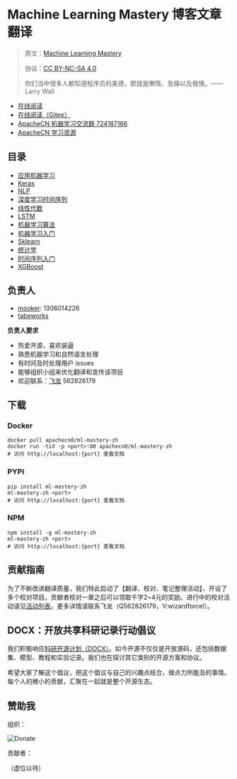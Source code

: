 # Machine Learning Mastery 博客文章翻译

> 原文：[Machine Learning Mastery](https://machinelearningmastery.com/)
>
> 协议：[CC BY-NC-SA 4.0](http://creativecommons.org/licenses/by-nc-sa/4.0/)
>
> 你们当中很多人都知道程序员的美德，那就是懒惰、急躁以及傲慢。——Larry Wall

* [在线阅读](http://mlm.apachecn.org)
* [在线阅读（Gitee）](https://apachecn.gitee.io/ml-mastery-zh/)
* [ApacheCN 机器学习交流群 724187166](http://shang.qq.com/wpa/qunwpa?idkey=51040bbd0bf7d0efbfa7256a0331d912a2055a906c324d52b02371d06f3c9878)
* [ApacheCN 学习资源](http://www.apachecn.org/)

## 目录

+   [应用机器学习](docs/appml/README.md)
+   [Keras](docs/keras/README.md)
+   [NLP](docs/nlp/README.md)
+   [深度学习时间序列](docs/dlts/README.md)
+   [线性代数](docs/linalg/README.md)
+   [LSTM](docs/lstm/README.md)
+   [机器学习算法](docs/algo/README.md)
+   [机器学习入门](docs/start/README.md)
+   [Sklearn](docs/sklearn/README.md)
+   [统计学](docs/stat/README.md)
+   [时间序列入门](docs/ts/README.md)
+   [XGBoost](docs/xgboost/README.md)
    
## 负责人

* [mooker](https://github.com/ElmaDavies): 1306014226
* [tabeworks](https://github.com/tabeworks)

**负责人要求**

- 热爱开源，喜欢装逼
- 熟悉机器学习和自然语言处理
- 有时间及时处理用户 issues
- 能够组织小组来优化翻译和宣传该项目
- 欢迎联系：[飞龙](https://github.com/wizardforcel) 562826179

## 下载

### Docker

```
docker pull apachecn0/ml-mastery-zh
docker run -tid -p <port>:80 apachecn0/ml-mastery-zh
# 访问 http://localhost:{port} 查看文档
```

### PYPI

```
pip install ml-mastery-zh
ml-mastery-zh <port>
# 访问 http://localhost:{port} 查看文档
```

### NPM

```
npm install -g ml-mastery-zh
ml-mastery-zh <port>
# 访问 http://localhost:{port} 查看文档
```

## 贡献指南

为了不断改进翻译质量，我们特此启动了【翻译、校对、笔记整理活动】，开设了多个校对项目。贡献者校对一章之后可以领取千字2\~4元的奖励。进行中的校对活动请见[活动列表](https://home.apachecn.org/#/docs/activity/docs-activity)。更多详情请联系飞龙（Q562826179，V:wizardforcel）。

## DOCX：开放共享科研记录行动倡议

我们积极响应[科研开源计划（DOCX）](https://mmcheng.net/docx/)。如今开源不仅仅是开放源码，还包括数据集、模型、教程和实验记录。我们也在探讨其它类别的开源方案和协议。

希望大家了解这个倡议，把这个倡议与自己的兴趣点结合，做点力所能及的事情。每个人的微小的贡献，汇聚在一起就是整个开源生态。

## 赞助我

组织：

![Donate](https://img-blog.csdnimg.cn/20200112005920729.png)

贡献者：

（虚位以待）
